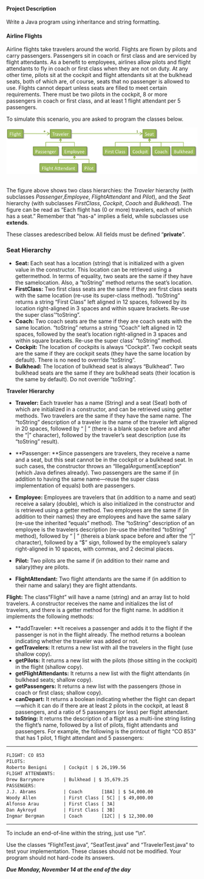 #### Project Description

Write a Java program using inheritance and string formatting.

#### Airline Flights

Airline flights take travelers around the world. Flights are flown by pilots and carry passengers. Passengers sit in coach or first class and are serviced by flight attendants. As a benefit to employees, airlines allow pilots and flight attendants to fly in coach or first class when they are not on duty. At any other time, pilots sit at the cockpit and flight attendants sit at the bulkhead seats, both of which are, of course, seats that no passenger is allowed to use. Flights cannot depart unless seats are filled to meet certain requirements. There must be two pilots in the cockpit, 8 or more passengers in coach or first class, and at least 1 flight attendant per 5 passengers.

To simulate this scenario, you are asked to program the classes below.

 ![AirlineFlightUML](AirlineFlightUML.png) 

The figure above shows two class hierarchies: the *Traveler* hierarchy (with subclasses *Passenger*,*Employee*, *FlightAttendant* and *Pilot*), and the *Seat* hierarchy (with subclasses *FirstClass*, *Cockpit*, *Coach* and *Bulkhead*). The figure can be read as “Each flight has (0 or more) travelers, each of which has a seat.”  Remember that "has-a" implies a field, while subclasses use **extends**.

These classes aredescribed below. All fields must be defined “**private**”.

### Seat Hierarchy

* **Seat:** Each seat has a location (string) that is initialized with a given value in the constructor. This location can be retrieved using a gettermethod. In terms of equality, two seats are the same if they have the samelocation. Also, a “toString” method returns the seat’s location.
* **FirstClass:** Two first class seats are the same if they are first class seats with the same location (re-use its super-class method). “toString” returns a string “First Class” left aligned in 12 spaces, followed by its location right-aligned in 3 spaces and within square brackets. Re-use the super class’“toString”.
* **Coach:** Two coach seats are the same if they are coach seats with the same location. “toString” returns a string “Coach” left aligned in 12 spaces, followed by the seat’s location right-aligned in 3 spaces and within square brackets. Re-use the super class’ “toString” method.
* **Cockpit:** The location of cockpits is always “Cockpit”. Two cockpit seats are the same if they are cockpit seats (they have the same location by default). There is no need to override “toString”.
* **Bulkhead:** The location of bulkhead seat is always “Bulkhead”. Two bulkhead seats are the same if they are bulkhead seats (their location is the same by default). Do not override “toString”.

**Traveler Hierarchy**

* **Traveler:** Each traveler has a name (String) and a seat (Seat) both of which are initialized in a constructor, and can be retrieved using getter methods. Two travelers are the same if they have the same name. The “toString” description of a traveler is the name of the traveler left aligned in 20 spaces, followed by “ | ” (there is a blank space before and after the “|” character), followed by the traveler’s seat description (use its “toString” result).


* **Passenger: **Since passengers are travelers, they receive a name and a seat, but this seat cannot be in the cockpit or a bulkhead seat. In such cases, the constructor throws an “IllegalArgumentException” (which Java defines already). Two passengers are the same if (in addition to having the same name—reuse the super class implementation of equals) both are passengers.


* **Employee:** Employees are travelers that (in addition to a name and seat) receive a salary (double), which is also initialized in the constructor and is retrieved using a getter method. Two employees are the same if (in addition to their names) they are employees and have the same salary (re-use the inherited “equals” method). The “toString” description of an employee is the travelers description (re-use the inherited “toString” method), followed by “ | ” (thereis a blank space before and after the “|” character), followed by a “$” sign, followed by the employee’s salary right-aligned in 10 spaces, with commas, and 2 decimal places.


* **Pilot:** Two pilots are the same if (in addition to their name and salary)they are pilots.


* **FlightAttendant:** Two flight attendants are the same if (in addition to their name and salary) they are flight attendants.

**Flight:** The class“Flight” will have a name (string) and an array list to hold travelers. A constructor receives the name and initializes the list of travelers, and there is a getter method for the flight name. In addition it implements the following methods:

* **addTraveler: **It receives a passenger and adds it to the flight if the passenger is not in the flight already. The method returns a boolean indicating whether the traveler was added or not.
* **getTravelers:** It returns a new list with all the travelers in the flight (use shallow copy).
* **getPilots:** It returns a new list with the pilots (those sitting in the cockpit) in the flight (shallow copy).
* **getFlightAttendants:** It returns a new list with the flight attendants (in bulkhead seats; shallow copy).
* **getPassengers:** It returns a new list with the passengers (those in coach or first class; shallow copy).
* **canDepart:** It returns a boolean indicating whether the flight can depart—which it can do if there are at least 2 pilots in the cockpit, at least 8 passengers, and a ratio of 5 passengers (or less) per flight attendant.
* **toString:** It returns the description of a flight as a multi-line string listing the flight’s name, followed by a list of pilots, flight attendants and passengers. For example, the following is the printout of flight “CO 853” that has 1 pilot, 1 flight attendant and 5 passengers:

---

    FLIGHT: CO 853
    PILOTS:
    Roberto Benigni      | Cockpit | $ 26,199.56
    FLIGHT ATTENDANTS:
    Drew Barrymore       | Bulkhead | $ 35,679.25
    PASSENGERS:
    J.J. Abrams          | Coach       [18A] | $ 54,000.00
    Woody Allen          | First Class [ 5C] | $ 49,000.00
    Alfonso Arau         | First Class [ 3A]
    Dan Aykroyd          | First Class [ 3B]
    Ingmar Bergman       | Coach       [12C] | $ 12,300.00
    
---

To include an end-of-line within the string, just use “\n”.

Use the classes “FlightTest.java”, “SeatTest.java” and “TravelerTest.java” to test your implementation. These classes should not be modified. Your program should not hard-code its answers.

***Due Monday, November 14 at the end of the day***
